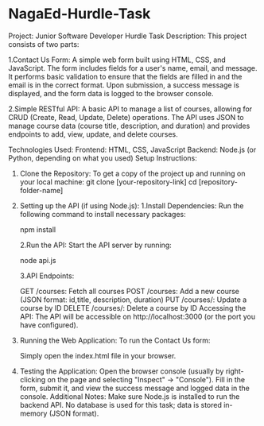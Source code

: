# NagaEd-Hurdle-Task


Project: Junior Software Developer Hurdle Task
Description:
This project consists of two parts:

1.Contact Us Form:
A simple web form built using HTML, CSS, and JavaScript. The form includes fields for a user's name, email, and message. It performs basic validation to ensure that the fields are filled in and the email is in the correct format. Upon submission, a success message is displayed, and the form data is logged to the browser console.

2.Simple RESTful API:
A basic API to manage a list of courses, allowing for CRUD (Create, Read, Update, Delete) operations. The API uses JSON to manage course data (course title, description, and duration) and provides endpoints to add, view, update, and delete courses.

Technologies Used:
Frontend: HTML, CSS, JavaScript
Backend: Node.js (or Python, depending on what you used)
Setup Instructions:
1. Clone the Repository:
To get a copy of the project up and running on your local machine:
git clone [your-repository-link]
cd [repository-folder-name]

2. Setting up the API (if using Node.js):
	1.Install Dependencies:
	Run the following command to install 	necessary packages:

	npm install

	2.Run the API:
	Start the API server by running:

	node api.js

	3.API Endpoints:

	GET /courses: Fetch all courses
	POST /courses: Add a new course (JSON format: id,title, description, duration)
	PUT /courses/: Update a course by ID
	DELETE /courses/: Delete a course by ID
	Accessing the API:
	The API will be accessible on 	http://localhost:3000 (or the port you have 	configured).

3. Running the Web Application:
To run the Contact Us form:

   Simply open the index.html file in your browser.
4. Testing the Application:
	Open the browser console (usually by right-	clicking on the page and selecting "Inspect" 	→ "Console").
	Fill in the form, submit it, and view the 	success message and logged data in the 	console.
Additional Notes:
Make sure Node.js is installed to run the backend API.
No database is used for this task; data is stored in-memory (JSON format).
